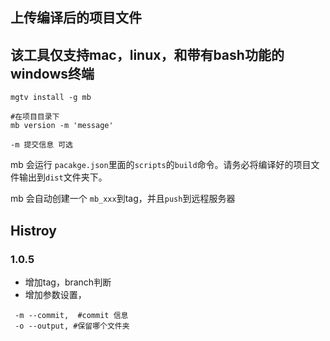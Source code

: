 ## 上传编译后的项目文件

## 该工具仅支持mac，linux，和带有bash功能的windows终端

```
mgtv install -g mb

#在项目目录下
mb version -m 'message'

-m 提交信息 可选
```

mb 会运行 `pacakge.json`里面的`scripts`的`build`命令。请务必将编译好的项目文件输出到`dist`文件夹下。

mb 会自动创建一个 `mb_xxx`到tag，并且`push`到远程服务器

## Histroy

### 1.0.5
 - 增加tag，branch判断
 - 增加参数设置， 

``` 
 -m --commit,  #commit 信息
 -o --output, #保留哪个文件夹
```